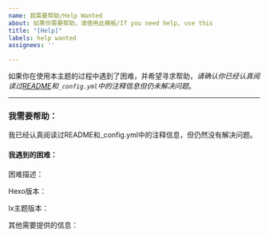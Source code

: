 ```yaml
---
name: 我需要帮助/Help Wanted
about: 如果你需要帮助，请使用此模板/If you need help, use this
title: "[Help]"
labels: help wanted
assignees: ''

---
```


如果你在使用本主题的过程中遇到了困难，并希望寻求帮助，*请确认你已经认真阅读过[README](https://github.com/blleng/hexo-theme-lx/blob/master/README.md)和`_config.yml`中的注释信息但仍未解决问题*。

---

### 我需要帮助：

我已经认真阅读过README和_config.yml中的注释信息，但仍然没有解决问题。

#### 我遇到的困难：

困难描述：

Hexo版本：

lx主题版本：

其他需要提供的信息：
